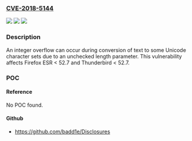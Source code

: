 ### [CVE-2018-5144](https://cve.mitre.org/cgi-bin/cvename.cgi?name=CVE-2018-5144)
![](https://img.shields.io/static/v1?label=Product&message=Thunderbird&color=blue)
![](https://img.shields.io/static/v1?label=Version&message=%3C%2052.7%20&color=brighgreen)
![](https://img.shields.io/static/v1?label=Vulnerability&message=Integer%20overflow%20during%20Unicode%20conversion&color=brighgreen)

### Description

An integer overflow can occur during conversion of text to some Unicode character sets due to an unchecked length parameter. This vulnerability affects Firefox ESR < 52.7 and Thunderbird < 52.7.

### POC

#### Reference
No POC found.

#### Github
- https://github.com/badd1e/Disclosures

